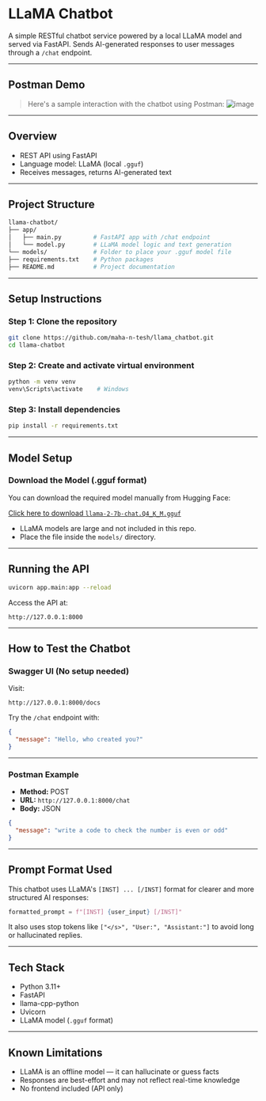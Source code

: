 # LLaMA Chatbot

A simple RESTful chatbot service powered by a local LLaMA model and served via FastAPI. Sends AI-generated responses to user messages through a `/chat` endpoint.

---

## Postman Demo
> Here's a sample interaction with the chatbot using Postman:
![image](https://github.com/user-attachments/assets/78e7d86f-ebe2-42ec-8960-8b26755e5729)

---
## Overview

- REST API using FastAPI
- Language model: LLaMA (local `.gguf`)
- Receives messages, returns AI-generated text

---

## Project Structure

```graphql
llama-chatbot/
├── app/             
│   ├── main.py         # FastAPI app with /chat endpoint
│   └── model.py        # LLaMA model logic and text generation
└── models/             # Folder to place your .gguf model file
├── requirements.txt    # Python packages
├── README.md           # Project documentation

```

---

## Setup Instructions

### Step 1: Clone the repository

```bash
git clone https://github.com/maha-n-tesh/llama_chatbot.git
cd llama-chatbot
```

### Step 2: Create and activate virtual environment

```bash
python -m venv venv
venv\Scripts\activate    # Windows
```

### Step 3: Install dependencies

```bash
pip install -r requirements.txt
```

---

## Model Setup

### Download the Model (.gguf format)

You can download the required model manually from Hugging Face:

[Click here to download `llama-2-7b-chat.Q4_K_M.gguf`](https://huggingface.co/TheBloke/Llama-2-7B-Chat-GGUF/resolve/main/llama-2-7b-chat.Q4_K_M.gguf)

- LLaMA models are large and not included in this repo.
- Place the file inside the `models/` directory.

---

## Running the API

```bash
uvicorn app.main:app --reload
```

Access the API at:

```
http://127.0.0.1:8000
```

---

## How to Test the Chatbot

### Swagger UI (No setup needed)

Visit:

```
http://127.0.0.1:8000/docs
```

Try the `/chat` endpoint with:

```json
{
  "message": "Hello, who created you?"
}
```

---

### Postman Example

- **Method:** POST
- **URL:** `http://127.0.0.1:8000/chat`
- **Body:** JSON

```json
{
  "message": "write a code to check the number is even or odd"
}
```

---

## Prompt Format Used

This chatbot uses LLaMA's `[INST] ... [/INST]` format for clearer and more structured AI responses:

```python
formatted_prompt = f"[INST] {user_input} [/INST]"
```

It also uses stop tokens like `["</s>", "User:", "Assistant:"]` to avoid long or hallucinated replies.

---

## Tech Stack

- Python 3.11+
- FastAPI
- llama-cpp-python
- Uvicorn
- LLaMA model (`.gguf` format)

---

## Known Limitations

- LLaMA is an offline model — it can hallucinate or guess facts
- Responses are best-effort and may not reflect real-time knowledge
- No frontend included (API only)
